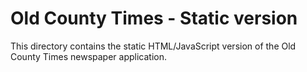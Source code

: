 # Old County Times - Static version

This directory contains the static HTML/JavaScript version of the Old County Times newspaper application.
